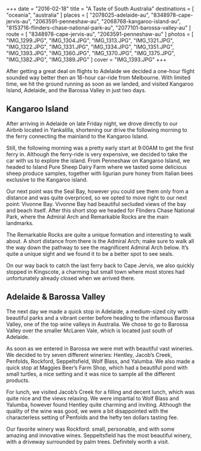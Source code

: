 +++
date    = "2016-02-18"
title   = "A Taste of South Australia"
destinations = [ "oceania", "australia" ]
places  = [
  "2078025-adelaide-au", "8348978-cape-jervis-au", "2063591-penneshaw-au",
  "2068768-kangaroo-island-au", "8153716-flinders-chase-national-park-au",
  "2077101-barossa-valley-au"
]
route  = [ "8348978-cape-jervis-au", "2063591-penneshaw-au" ]
photos = [
  "IMG_1299.JPG", "IMG_1304.JPG", "IMG_1313.JPG", "IMG_1321.JPG", "IMG_1322.JPG",
  "IMG_1331.JPG", "IMG_1334.JPG", "IMG_1351.JPG", "IMG_1393.JPG", "IMG_1360.JPG",
  "IMG_1370.JPG", "IMG_1375.JPG", "IMG_1382.JPG", "IMG_1389.JPG"
]
cover = "IMG_1393.JPG"
+++

After getting a great deal on flights to Adelaide we decided a one-hour flight sounded way better then an 18-hour car-ride from Melbourne. With limited time, we hit the ground running as soon as we landed, and visited Kangaroo Island, Adelaide, and the Barossa Valley in just two days.
<!--more-->
## Kangaroo Island
After arriving in Adelaide on late Friday night, we drove directly to our Airbnb located in Yankalilla, shortening our drive the following morning to the ferry connecting the mainland to the Kangaroo Island.

Still, the following morning was a pretty early start at 9:00AM to get the first ferry in. Although the ferry-ride is very expensive, we decided to take the car with us to explore the island. From Penneshaw on Kangaroo Island, we headed to Island Pure Sheep Dairy Farm where we tasted some delicious sheep produce samples, together with ligurian pure honey from Italian bees exclusive to the Kangaroo island.

Our next point was the Seal Bay, however you could see them only from a distance and was quite overpriced, so we opted to move right to our next point: Vivonne Bay. Vivonne Bay had beautiful secluded views of the bay and beach itself. After this short stop we headed for Flinders Chase National Park, where the Admiral Arch and Remarkable Rocks are the main landmarks.

The Remarkable Rocks are quite a unique formation and interesting to walk about. A short distance from there is the Admiral Arch; make sure to walk all the way down the pathway to see the magnificent Admiral Arch below. It’s quite a unique sight and we found it to be a better spot to see seals.

On our way back to catch the last ferry back to Cape Jervis, we also quickly stopped in Kingscote, a charming but small town where most stores had unfortunately already closed when we arrived there.

## Adelaide & Barossa Valley
The next day we made a quick stop in Adelaide, a medium-sized city with beautiful parks and a vibrant center before heading to the infamous Barossa Valley, one of the top wine valleys in Australia. We chose to go to Barossa Valley over the smaller McLaren Vale, which is located just south of Adelaide.

As soon as we entered in Barossa we were met with beautiful vast wineries. We decided to try seven different wineries: Hentley, Jacob’s Creek, Penfolds, Rockford, Seppeltsfield, Wolf Blass, and Yalumba. We also made a quick stop at Maggies Beer’s Farm Shop, which had a beautiful pond with small turtles, a nice setting and it was nice to sample all the different products.

For lunch, we visited Jacob’s Creek for a filling and decent lunch, which was quite nice and the views relaxing. We were impartial to Wolf Blass and Yalumba, however found Hentley quite charming and inviting. Although the quality of the wine was good, we were a bit disappointed with the characterless setting of Penfolds and the hefty ten dollars tasting fee.

Our favorite winery was Rockford: small, personable, and with some amazing and innovative wines. Seppeltsfield has the most beautiful winery, with a driveway surrounded by palm trees. Definitely worth a visit.